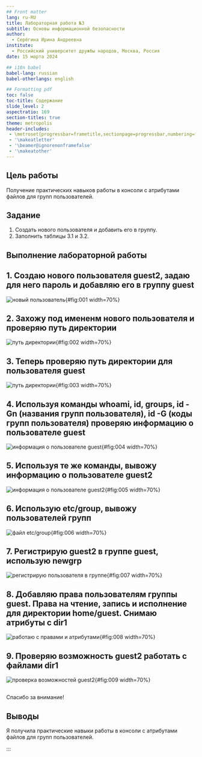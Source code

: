 ```yaml
---
## Front matter
lang: ru-RU
title: Лабораторная работа №3
subtitle: Основы информационной безопасности
author:
  - Серёгина Ирина Андреевна
institute:
  - Российский университет дружбы народов, Москва, Россия
date: 15 марта 2024

## i18n babel
babel-lang: russian
babel-otherlangs: english

## Formatting pdf
toc: false
toc-title: Содержание
slide_level: 2
aspectratio: 169
section-titles: true
theme: metropolis
header-includes:
 - \metroset{progressbar=frametitle,sectionpage=progressbar,numbering=fraction}
 - '\makeatletter'
 - '\beamer@ignorenonframefalse'
 - '\makeatother'
---
```


## Цель работы

Получение практических навыков работы в консоли с атрибутами файлов для групп пользователей.

## Задание

1. Создать нового пользователя и добавить его в группу.
2. Заполнить таблицы 3.1 и 3.2.


## Выполнение лабораторной работы

## 1. Создаю нового пользователя guest2, задаю для него пароль и добавляю его в группу guest 

![новый пользователь](image/1.jpg){#fig:001 width=70%}

## 2. Захожу под имененм нового пользователя и проверяю путь директории 

![путь директории](image/2.jpg){#fig:002 width=70%}

## 3. Теперь проверяю путь директории для пользователя guest 

![путь директории](image/3.jpg){#fig:003 width=70%}

## 4. Используя команды whoami, id, groups, id -Gn (названия групп пользователя), id -G (коды групп пользователя) проверяю информацию о пользователе guest 

![информация о пользователе guest](image/4.jpg){#fig:004 width=70%}

## 5. Используя те же команды, вывожу информацию о пользователе guest2 

![информация о пользователе guest2](image/5.jpg){#fig:005 width=70%}

## 6. Использую etc/group, вывожу пользователей групп 

![файл etc/group](image/6.jpg){#fig:006 width=70%}

## 7. Регистрирую guest2 в группе guest, использую newgrp 

![регистрирую пользователя в группе](image/7.jpg){#fig:007 width=70%}

## 8. Добавляю права пользователям группы guest. Права на чтение, запись и исполнение для директории home/guest. Снимаю атрибуты с dir1 

![работаю с правами и атрибутами](image/8.jpg){#fig:008 width=70%}

## 9. Проверяю возможность guest2 работать с файлами dir1 

![проверка возможностей guest2](image/9.jpg){#fig:009 width=70%}

## 

Спасибо за внимание!

## Выводы

Я получила практические навыки работы в консоли с атрибутами файлов для групп пользователей.

:::

